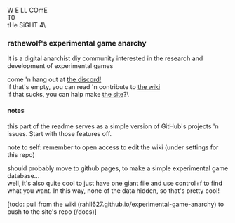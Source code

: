W E LL COmE\
T0\
tHe SiGHT 4\
### rathewolf's experimental game anarchy

It is a digital anarchist diy community interested in the research and development of experimental games

come 'n hang out at [the discord!](https://discord.gg/BsUq9n3)\
if that's empty, you can read 'n contribute to [the wiki](https://github.com/Rahil627/experimental-game-anarchy/wiki)\
if that sucks, you can halp make [the site](https://ega.rathewolf.com)?\

#### notes
this part of the readme serves as a simple version of GitHub's projects 'n issues. Start with those features off.

note to self: remember to open access to edit the wiki (under settings for this repo)

should probably move to github pages, to make a simple experimental game database...  
well, it's also quite cool to just have one giant file and use control+f to find what you want. In this way, none of the data hidden, so that's pretty cool!

[todo: pull from the wiki (rahil627.github.io/experimental-game-anarchy) to push to the site's repo (/docs)]
